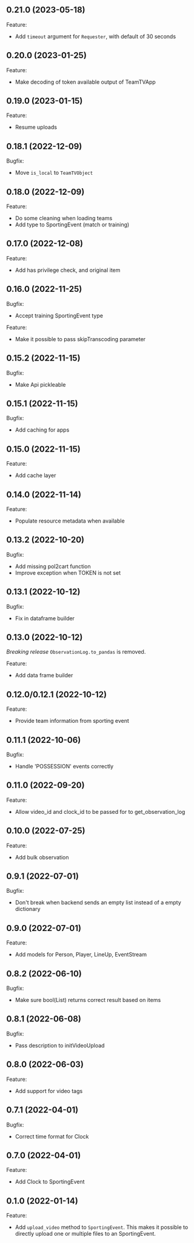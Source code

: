 ## 0.21.0 (2023-05-18)

Feature:
- Add `timeout` argument for `Requester`, with default of 30 seconds

## 0.20.0 (2023-01-25)

Feature:
- Make decoding of token available output of TeamTVApp

## 0.19.0 (2023-01-15)

Feature:
- Resume uploads

## 0.18.1 (2022-12-09)

Bugfix:
- Move `is_local` to `TeamTVObject`

## 0.18.0 (2022-12-09)

Feature:
- Do some cleaning when loading teams
- Add type to SportingEvent (match or training)

## 0.17.0 (2022-12-08)

Feature:
- Add has privilege check, and original item

## 0.16.0 (2022-11-25)

Bugfix:
- Accept training SportingEvent type

Feature:
- Make it possible to pass skipTranscoding parameter

## 0.15.2 (2022-11-15)

Bugfix:
- Make Api pickleable

## 0.15.1 (2022-11-15)

Bugfix:
- Add caching for apps

## 0.15.0 (2022-11-15)

Feature:
- Add cache layer

## 0.14.0 (2022-11-14)

Feature:
- Populate resource metadata when available

## 0.13.2 (2022-10-20)

Bugfix:
- Add missing pol2cart function
- Improve exception when TOKEN is not set

## 0.13.1 (2022-10-12)

Bugfix:
- Fix in dataframe builder

## 0.13.0 (2022-10-12)

*Breaking release*
`ObservationLog.to_pandas` is removed.

Feature:
- Add data frame builder

## 0.12.0/0.12.1 (2022-10-12)

Feature:
- Provide team information from sporting event 

## 0.11.1 (2022-10-06)

Bugfix:
- Handle 'POSSESSION' events correctly

## 0.11.0 (2022-09-20)

Feature:
- Allow video_id and clock_id to be passed for to get_observation_log 

## 0.10.0 (2022-07-25)

Feature:
- Add bulk observation

## 0.9.1 (2022-07-01)

Bugfix:
- Don't break when backend sends an empty list instead of a empty dictionary

## 0.9.0 (2022-07-01)

Feature:
- Add models for Person, Player, LineUp, EventStream

## 0.8.2 (2022-06-10)

Bugfix:
- Make sure bool(List) returns correct result based on items

## 0.8.1 (2022-06-08)

Bugfix:
- Pass description to initVideoUpload

## 0.8.0 (2022-06-03)

Feature:
- Add support for video tags

## 0.7.1 (2022-04-01)

Bugfix:
- Correct time format for Clock

## 0.7.0 (2022-04-01)

Feature:
- Add Clock to SportingEvent

## 0.1.0 (2022-01-14)

Feature:
- Add `upload_video` method to `SportingEvent`. This makes it possible to directly upload one or multiple files to an SportingEvent.